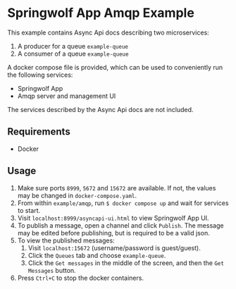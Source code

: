 # Springwolf App Amqp Example
This example contains Async Api docs describing two microservices:
1. A producer for a queue `example-queue`
2. A consumer of a queue `example-queue`

A docker compose file is provided, which can be used to conveniently run the following services:
- Springwolf App
- Amqp server and management UI

The services described by the Async Api docs are not included.

## Requirements
- Docker

## Usage
1. Make sure ports `8999`, `5672` and `15672` are available. If not, the values may be changed in `docker-compose.yaml`.
2. From within `example/amqp`, run `$ docker compose up` and wait for services to start.
3. Visit `localhost:8999/asyncapi-ui.html` to view Springwolf App UI.
4. To publish a message, open a channel and click `Publish`. The message may be edited before publishing,
but is required to be a valid json.
5. To view the published messages:
   1. Visit `localhost:15672` (username/password is guest/guest).
   2. Click the `Queues` tab and choose `example-queue`.
   3. Click the `Get messages` in the middle of the screen, and then the `Get Messages` button.
6. Press `Ctrl+C` to stop the docker containers.